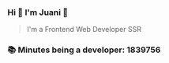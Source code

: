 ### Hi 👋 I&#39;m Juani 🦁

> I&#39;m a Frontend Web Developer SSR

### 📚 Minutes being a developer: 1839756
